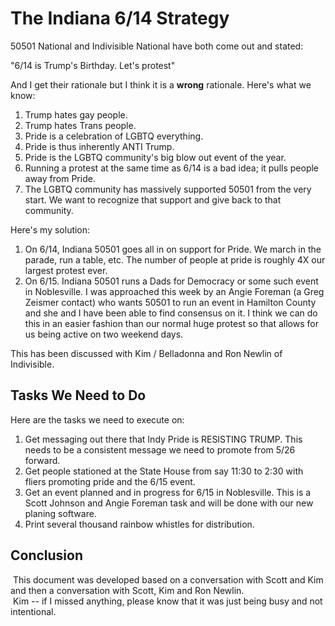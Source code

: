 # The Indiana 6/14 Strategy

50501 National and Indivisible National have both come out and stated:

"6/14 is Trump's Birthday.  Let's protest"

And I get their rationale but I think it is a **wrong** rationale.  Here's what we know:

1. Trump hates gay people.
2. Trump hates Trans people.
3. Pride is a celebration of LGBTQ everything.
4. Pride is thus inherently ANTI Trump.
5. Pride is the LGBTQ community's big blow out event of the year.  
6. Running a protest at the same time as 6/14 is a bad idea; it pulls people away from Pride.
7. The LGBTQ community has massively supported 50501 from the very start.  We want to recognize that support and give back to that community.

Here's my solution:

1. On 6/14, Indiana 50501 goes all in on support for Pride.  We march in the parade, run a table, etc.  The number of people at pride is roughly 4X our largest protest ever.
2. On 6/15. Indiana 50501 runs a Dads for Democracy or some such event in Noblesville.  I was approached this week by an Angie Foreman (a Greg Zeismer contact) who wants 50501 to run an event in Hamilton County and she and I have been able to find consensus on it.  I think we can do this in an easier fashion than our normal huge protest so that allows for us being active on two weekend days.

This has been discussed with Kim / Belladonna and Ron Newlin of Indivisible.

## Tasks We Need to Do

Here are the tasks we need to execute on:

1. Get messaging out there that Indy Pride is RESISTING TRUMP.  This needs to be a consistent message we need to promote from 5/26 forward.
2. Get people stationed at the State House from say 11:30 to 2:30 with fliers promoting pride and the 6/15 event.  
3. Get an event planned and in progress for 6/15 in Noblesville.  This is a Scott Johnson and Angie Foreman task and will be done with our new planing software.
4. Print several thousand rainbow whistles for distribution.

## Conclusion
 This document was developed based on a conversation with Scott and Kim and then a conversation with Scott, Kim and Ron Newlin.  
 Kim -- if I missed anything, please know that it was just being busy and not intentional.  	
